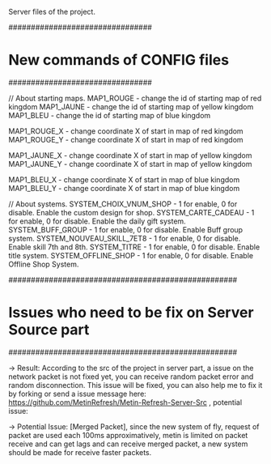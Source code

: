 Server files of the project.

################################
# New commands of CONFIG files #
################################


// About starting maps.
MAP1_ROUGE - change the id of starting map of red kingdom
MAP1_JAUNE - change the id of starting map of yellow kingdom
MAP1_BLEU - change the id of starting map of blue kingdom

MAP1_ROUGE_X - change coordinate X of start in map of red kingdom
MAP1_ROUGE_Y - change coordinate X of start in map of red kingdom

MAP1_JAUNE_X - change coordinate X of start in map of yellow kingdom
MAP1_JAUNE_Y - change coordinate X of start in map of yellow kingdom

MAP1_BLEU_X - change coordinate X of start in map of blue kingdom
MAP1_BLEU_Y - change coordinate X of start in map of blue kingdom

// About systems.
SYSTEM_CHOIX_VNUM_SHOP - 1 for enable, 0 for disable. Enable the custom design for shop.
SYSTEM_CARTE_CADEAU - 1 for enable, 0 for disable. Enable the daily gift system.
SYSTEM_BUFF_GROUP - 1 for enable, 0 for disable. Enable Buff group system.
SYSTEM_NOUVEAU_SKILL_7ET8 - 1 for enable, 0 for disable. Enable skill 7th and 8th.
SYSTEM_TITRE - 1 for enable, 0 for disable. Enable title system.
SYSTEM_OFFLINE_SHOP - 1 for enable, 0 for disable. Enable Offline Shop System.

###################################################
# Issues who need to be fix on Server Source part #
###################################################

-> Result: According to the src of the project in server part, a issue on the network packet is not fixed yet, you can receive random packet error and random disconnection. This issue will be fixed, you can also help me to fix it by forking or send a issue message here: https://github.com/MetinRefresh/Metin-Refresh-Server-Src , potential issue:

-> Potential Issue: [Merged Packet], since the new system of fly, request of packet are used each 100ms approximatively, metin is limited on packet receive and can get lags and can receive merged packet, a new system should be made for receive faster packets.

